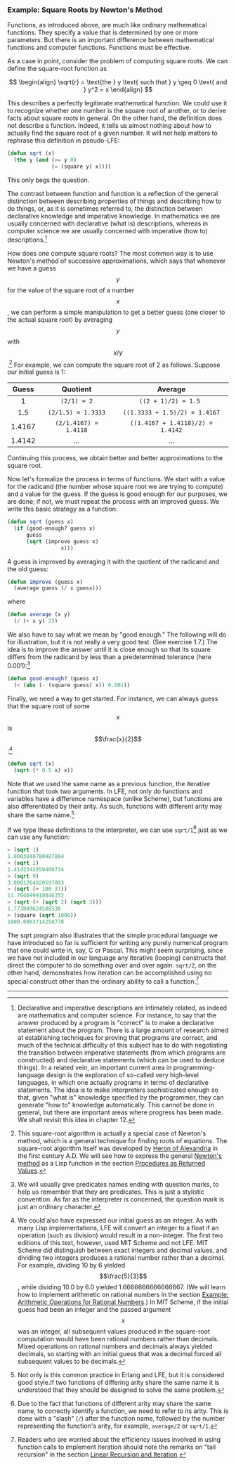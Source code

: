 ### Example: Square Roots by Newton's Method

Functions, as introduced above, are much like ordinary mathematical functions. They specify a value that is determined by one or more parameters. But there is an important difference between mathematical functions and computer functions. Functions must be effective.

As a case in point, consider the problem of computing square roots. We can define the square-root function as

$$
\begin{align}
\sqrt{r} = \text{the } y \text{ such that } y \geq 0 \text{ and } y^2 = x
\end{align}
$$

This describes a perfectly legitimate mathematical function. We could use it to recognize whether one number is the square root of another, or to derive facts about square roots in general. On the other hand, the definition does not describe a function. Indeed, it tells us almost nothing about how to actually find the square root of a given number. It will not help matters to rephrase this definition in pseudo-LFE:

```lisp
(defun sqrt (x)
  (the y (and (>= y 0)
              (= (square y) x))))
```

This only begs the question.

The contrast between function and function is a reflection of the general distinction between describing properties of things and describing how to do things, or, as it is sometimes referred to, the distinction between declarative knowledge and imperative knowledge. In mathematics we are usually concerned with declarative (what is) descriptions, whereas in computer science we are usually concerned with imperative (how to) descriptions.[^1]

How does one compute square roots? The most common way is to use Newton's method of successive approximations, which says that whenever we have a guess $$y$$ for the value of the square root of a number $$x$$, we can perform a simple manipulation to get a better guess (one closer to the actual square root) by averaging $$y$$ with $$x/y$$.[^2] For example, we can compute the square root of 2 as follows. Suppose our initial guess is 1:

| Guess  | Quotient                | Average                            |
|:------:|:-----------------------:|:----------------------------------:|
| 1      | ``(2/1) = 2``           | ``((2 + 1)/2) = 1.5 ``             |
| 1.5    | ``(2/1.5) = 1.3333``    | ``((1.3333 + 1.5)/2) = 1.4167``    |
| 1.4167 | ``(2/1.4167) = 1.4118`` | ``((1.4167 + 1.4118)/2) = 1.4142`` |
| 1.4142 | ...                     | ...                                |

Continuing this process, we obtain better and better approximations to the square root.

Now let's formalize the process in terms of functions. We start with a value for the radicand (the number whose square root we are trying to compute) and a value for the guess. If the guess is good enough for our purposes, we are done; if not, we must repeat the process with an improved guess. We write this basic strategy as a function:

```lisp
(defun sqrt (guess x)
  (if (good-enough? guess x)
      guess
      (sqrt (improve guess x)
                 x)))
```

A guess is improved by averaging it with the quotient of the radicand and the
old guess:

```lisp
(defun improve (guess x)
  (average guess (/ x guess)))
```

where

```lisp
(defun average (x y)
  (/ (+ x y) 2))
```

We also have to say what we mean by "good enough." The following will do for
illustration, but it is not really a very good test. (See exercise 1.7.) The
idea is to improve the answer until it is close enough so that its square
differs from the radicand by less than a predetermined tolerance (here
0.001):[^3]

```lisp
(defun good-enough? (guess x)
  (< (abs (- (square guess) x)) 0.001))
```

Finally, we need a way to get started. For instance, we can always guess that
the square root of some $$x$$ is $$\frac{x}{2}$$:[^4]

```lisp
(defun sqrt (x)
  (sqrt (* 0.5 x) x))
```

Note that we used the same name as a previous function, the iterative function
that took two arguments. In LFE, not only do functions and variables have a
difference namespace (unlike Scheme), but functions are also dfferentiated by
their arity. As such, functions with different arity may share the same
name.[^5]

If we type these definitions to the interpreter, we can use ``sqrt/1``[^6] just
as we can use any function:

```lisp
> (sqrt 1)
1.0003048780487804
> (sqrt 2)
1.4142342859400734
> (sqrt 9)
3.0001264920597093
> (sqrt (+ 100 37))
11.704699918046352
> (sqrt (+ (sqrt 2) (sqrt 3)))
1.773849624588538
> (square (sqrt 1000))
1000.0003714258778
```

The sqrt program also illustrates that the simple procedural language we have
introduced so far is sufficient for writing any purely numerical program that
one could write in, say, C or Pascal. This might seem surprising, since we have
not included in our language any iterative (looping) constructs that direct the
computer to do something over and over again. ``sqrt/2``, on the other hand,
demonstrates how iteration can be accomplished using no special construct other
than the ordinary ability to call a function.[^7]

----

[^1]: Declarative and imperative descriptions are intimately related, as indeed
are mathematics and computer science. For instance, to say that the answer
produced by a program is "correct" is to make a declarative statement about the
program. There is a large amount of research aimed at establishing techniques
for proving that programs are correct, and much of the technical difficulty of
this subject has to do with negotiating the transition between imperative
statements (from which programs are constructed) and declarative statements
(which can be used to deduce things). In a related vein, an important current
area in programming-language design is the exploration of so-called very
high-level languages, in which one actually programs in terms of declarative
statements. The idea is to make interpreters sophisticated enough so that,
given "what is" knowledge specified by the programmer, they can generate "how
to" knowledge automatically. This cannot be done in general, but there are
important areas where progress has been made. We shall revisit this idea in
chapter 12.

[^2]: This square-root algorithm is actually a special case of Newton's method,
which is a general technique for finding roots of equations. The square-root
algorithm itself was developed by [Heron of
Alexandria](https://en.wikipedia.org/wiki/Heron_of_Alexandria) in the first
century A.D. We will see how to express the general [Newton's
method](https://en.wikipedia.org/wiki/Newton%27s_method) as a Lisp function in
the section [Procedures as Returned Values]().

[^3]: We will usually give predicates names ending with question marks, to help
us remember that they are predicates. This is just a stylistic convention. As
far as the interpreter is concerned, the question mark is just an ordinary
character.

[^4]: We could also have expressed our initial guess as an integer. As with
many Lisp implementations, LFE will convert an integer to a float if an
operation (such as division) would result in a non-integer. The first two
editions of this text, however, used MIT Scheme and not LFE. MIT Scheme *did*
distinguish between exact integers and decimal values, and dividing two
integers produces a rational number rather than a decimal. For example,
dividing 10 by 6 yielded $$\frac{5}{3}$$, while dividing 10.0 by 6.0 yielded
1.6666666666666667. (We will learn how to implement arithmetic on rational
numbers in the section [Example: Arithmetic Operations for Rational Numbers]().)
In MIT Scheme, if the initial guess had been an integer and the passed argument
$$x$$ was an integer, all subsequent values produced in the square-root
computation would have been rational numbers rather than decimals. Mixed
operations on rational numbers and decimals always yielded decimals, so
starting with an initial guess that was a decimal forced all subsequent values
to be decimals.

[^5]: Not only is this common practice in Erlang and LFE, but it is considered
good style.If two functions of differing arity share the same name it is
understood that they should be designed to solve the same problem.

[^6]: Due to the fact that functions of different arity may share the same
name, to correctly identify a function, we need to refer to its arity. This is
done with a "slash" (``/``) after the function name, followed by the number
representing the function's arity, for example, ``average/2`` or ``sqrt/1``.

[^7]: Readers who are worried about the efficiency issues involved in using
function calls to implement iteration should note the remarks on "tail
recursion" in the section [Linear Recursion and Iteration]().







